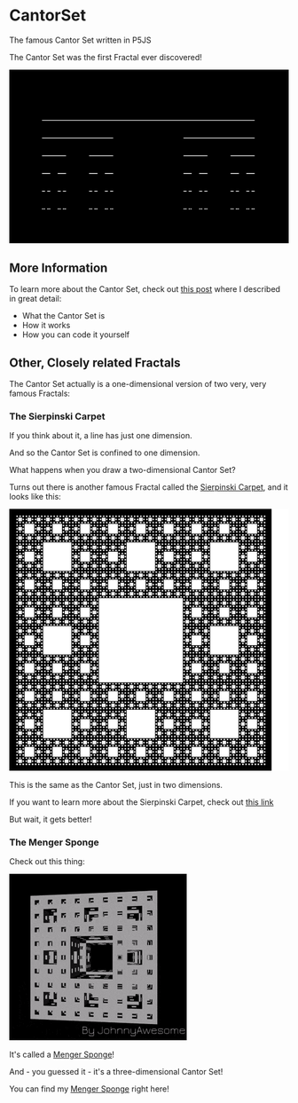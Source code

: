 # CantorSet
The famous Cantor Set written in P5JS

The Cantor Set was the first Fractal ever discovered!

![Cantor Set](https://github.com/johnnyawesome/CantorSet/blob/master/CantorSet/DemoImages/CantorSet.jpg)

## More Information

To learn more about the Cantor Set, check out [this post](https://breaksome.tech/the-grandfather-of-fractals:-the-cantor-set-in-p5js/) where I described in great detail:

- What the Cantor Set is
- How it works
- How you can code it yourself

## Other, Closely related Fractals

The Cantor Set actually is a one-dimensional version of two very, very famous Fractals:

### The Sierpinski Carpet

If you think about it, a line has just one dimension.

And so the Cantor Set is confined to one dimension.

What happens when you draw a two-dimensional Cantor Set?

Turns out there is another famous Fractal called the [Sierpinski Carpet](https://github.com/johnnyawesome/SierpinskiCarpet), and it looks like this:

![Sierpinski Carpet](https://raw.githubusercontent.com/johnnyawesome/SierpinskiCarpet/master/SierpinskiCarpet/DemoImages/SierpinskiCarpet.jpg)

This is the same as the Cantor Set, just in two dimensions.

If you want to learn more about the Sierpinski Carpet, check out [this link](https://github.com/johnnyawesome/SierpinskiCarpet)

But wait, it gets better!

### The Menger Sponge

Check out this thing:

![Menger Sponge](https://raw.githubusercontent.com/johnnyawesome/MengerSponge/main/MengerSponge/DemoImages/MengerSpongeText.gif)

It's called a [Menger Sponge](https://github.com/johnnyawesome/MengerSponge)!

And - you guessed it - it's a three-dimensional Cantor Set!

You can find my [Menger Sponge](https://github.com/johnnyawesome/MengerSponge) right here! 



